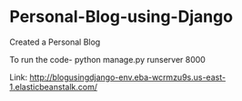 # Personal-Blog-using-Django
Created a Personal Blog

To run the code- python manage.py runserver 8000


Link: http://blogusingdjango-env.eba-wcrmzu9s.us-east-1.elasticbeanstalk.com/
